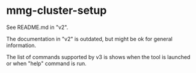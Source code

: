 # mmg-cluster-setup

See README.md in "v2".

The documentation in "v2" is outdated, but might be ok for general information.

The list of commands supported by v3 is shows when the tool is launched or when "help" command is run.

